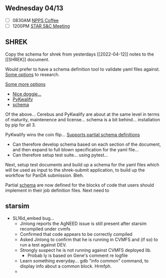 ## Wednesday 04/13

- [ ] 0830AM [NPPS Coffee](https://bnl.zoomgov.com/j/16157150845?pwd=NXNqTi9ZWEFBKzYwRXQ5U3NXU1dBZz09)
- [ ] 1200PM [STAR S&C Meeting](https://lbnl.zoom.us/j/97026562983?pwd=VGVXbzhYUUhheEJ2cFMyVVdVRXowZz09)

SHREK
----

Copy the schema for shrek from yesterdays [[2022-04-12]] notes to the [[SHREK]] document.

Would prefer to have a schema definition tool to validate yaml files against.
[Some options](https://json-schema-everywhere.github.io/yaml) to research.

[Some more options](https://stackoverflow.com/questions/3262569/validating-a-yaml-document-in-python)
- [Nice doggie...](https://docs.python-cerberus.org/en/stable/)
- [PyKwalify](https://pypi.org/project/pykwalify/)
- [schema](https://pypi.org/project/schema/)

Of the above... Cerebus and PyKwalify are about at the same level in terms of maturity, maintenence and license... schema is a bit behind...  installation by pip for all 3.  

PyKwalify wins the coin flip...
[Supports partial schema definitions](https://pykwalify.readthedocs.io/en/master/partial-schemas.html)
- Can therefore develop schema based on each section of the document, and then expand to full blown specification for the yaml file...
- Can therefore setup test suite... using pytest... 


Next, setup test documents and build up a schema for the yaml files which will be used as input to the shrek-submit application, to build up the workflow for PanDA submission.  Bleh.

Partial [schema](https://github.com/klendathu2k/shrek/tree/schema/schema) are now defined for the blocks of code that users should implement in their job definition files.  Next need to 


starsim
---

- SL16d_embed bug...
	- Jinlong reports the AgNEED issue is still present after starsim recompiled under cvmfs
	- Confirmed that code appears to be correctly compiled
	- Asked Jinlong to confirm that he is running in CVMFS and (if so) to run a test against DEV.
	- Strongly suspect he is not running against CVMFS deployed lib.
		- Probab ly is based on Gene's comment re logfile
	- Learn something everyday... gdb "info common" command, to display info about a common block.  Hrmfph.
	- 
	
